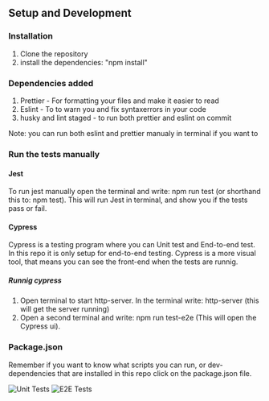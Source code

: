 ## Setup and Development

### Installation

1. Clone the repository 
2. install the dependencies: "npm install"

### Dependencies added

1. Prettier - For formatting your files and make it easier to read
2. Eslint - To to warn you and fix syntaxerrors in your code
3. husky and lint staged - to run both prettier and eslint on commit 

Note: you can run both eslint and prettier manualy in terminal if you want to

### Run the tests manually

#### Jest

To run jest manually open the terminal and write: npm run test (or shorthand this to: npm test).
This will run Jest in terminal, and show you if the tests pass or fail.

#### Cypress

Cypress is a testing program where you can Unit test and End-to-end test. 
In this repo it is only setup for end-to-end testing. 
Cypress is a more visual tool, that means you can see the front-end when the tests are runnig.

##### Runnig cypress

1. Open terminal to start http-server. In the terminal write: http-server (this will get the server running)
2. Open a second terminal and write: npm run test-e2e (This will open the Cypress ui).

### Package.json

Remember if you want to know what scripts you can run, or dev-dependencies that are installed in this repo
click on the package.json file.

![Unit Tests](https://github.com/EM-90/social-media-client/workflows/Unit%20Tests/badge.svg)
![E2E Tests](https://github.com/EM-90/social-media-client/workflows/E2E%20Tests/badge.svg)

